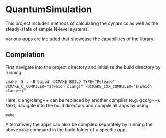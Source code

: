# QuantumSimulation

This project includes methods of calculating the dynamics as well as the steady-state of simple N-level systems.

Various apps are included that showcase the capabilities of the library.

## Compilation

First navigate into the project directory and initialize the build directory by running

    cmake -S . -B build -DCMAKE_BUILD_TYPE="Release" -DCMAKE_C_COMPILER="$(which clang)" -DCMAKE_CXX_COMPILER="$(which clang++)"

Here, clang/clang++ can be replaced by another compiler (e.g. gcc/g++). <br/>
Next, navigate into the build directory and compile all apps by using

    make

Alternatively the apps can also be compiled separately by running the above `make` command in the build folder of a specific app.